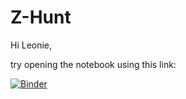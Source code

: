 # Z-Hunt

Hi Leonie, 

try opening the notebook using this link:

[![Binder](https://mybinder.org/badge.svg)](https://mybinder.org/v2/gh/diegopenilla/Z-Hunt/master)
